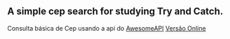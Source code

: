 ## A simple cep search for studying Try and Catch.
Consulta básica de Cep usando a api do [AwesomeAPI](https://docs.awesomeapi.com.br/api-cep)
[Versão Online](https://dice-app-study.pages.dev/)
